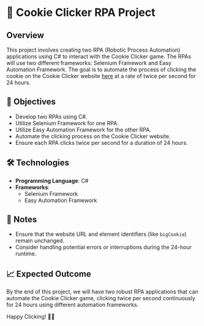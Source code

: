 # 🍪 Cookie Clicker RPA Project

## Overview
This project involves creating two RPA (Robotic Process Automation) applications using C# to interact with the Cookie Clicker game. The RPAs will use two different frameworks: Selenium Framework and Easy Automation Framework. The goal is to automate the process of clicking the cookie on the Cookie Clicker website [here](https://orteil.dashnet.org/cookieclicker/) at a rate of twice per second for 24 hours.

## 🎯 Objectives
- Develop two RPAs using C#.
- Utilize Selenium Framework for one RPA.
- Utilize Easy Automation Framework for the other RPA.
- Automate the clicking process on the Cookie Clicker website.
- Ensure each RPA clicks twice per second for a duration of 24 hours.

## 🛠️ Technologies
- **Programming Language**: C#
- **Frameworks**: 
  - Selenium Framework
  - Easy Automation Framework

## 📝 Notes
- Ensure that the website URL and element identifiers (like `bigCookie`) remain unchanged.
- Consider handling potential errors or interruptions during the 24-hour runtime.

## 📈 Expected Outcome
By the end of this project, we will have two robust RPA applications that can automate the Cookie Clicker game, clicking twice per second continuously for 24 hours using different automation frameworks.

Happy Clicking! 🎉🍪
